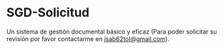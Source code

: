 # SGD-Solicitud
Un sistema de gestión documental básico y eficaz (Para poder solicitar su revisión por favor contactarme en jsab62tol@gmail.com).
